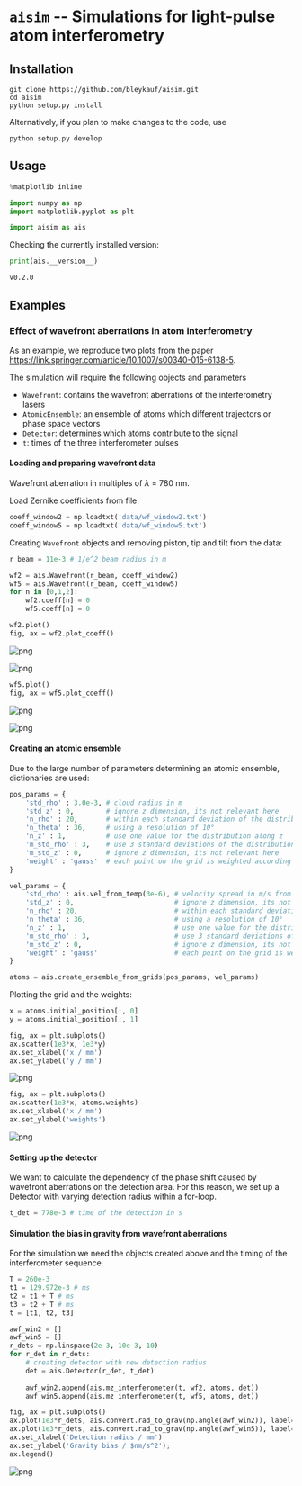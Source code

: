 # `aisim` -- Simulations for light-pulse atom interferometry

## Installation

```
git clone https://github.com/bleykauf/aisim.git
cd aisim
python setup.py install
```

Alternatively, if you plan to make changes to the code, use

```
python setup.py develop
```

## Usage


```python
%matplotlib inline

import numpy as np
import matplotlib.pyplot as plt

import aisim as ais
```

Checking the currently installed version:


```python
print(ais.__version__)
```

    v0.2.0
    

## Examples

### Effect of wavefront aberrations in atom interferometry

As an example, we reproduce two plots from the paper https://link.springer.com/article/10.1007/s00340-015-6138-5.

The simulation will require the following objects and parameters
* `Wavefront`: contains the wavefront aberrations of the interferometry lasers
* `AtomicEnsemble`: an ensemble of atoms which different trajectors or phase space vectors
* `Detector`: determines which atoms contribute to the signal
* `t`: times of the three interferometer pulses

#### Loading and preparing wavefront data

Wavefront aberration in multiples of $\lambda$ = 780 nm. 

Load Zernike coefficients from file:


```python
coeff_window2 = np.loadtxt('data/wf_window2.txt')
coeff_window5 = np.loadtxt('data/wf_window5.txt')
```

Creating `Wavefront` objects and removing piston, tip and tilt from the data:


```python
r_beam = 11e-3 # 1/e^2 beam radius in m

wf2 = ais.Wavefront(r_beam, coeff_window2)
wf5 = ais.Wavefront(r_beam, coeff_window5)
for n in [0,1,2]:
    wf2.coeff[n] = 0
    wf5.coeff[n] = 0
```


```python
wf2.plot()
fig, ax = wf2.plot_coeff()
```


![png](docs/output_14_0.png)



![png](docs/output_14_1.png)



```python
wf5.plot()
fig, ax = wf5.plot_coeff()
```


![png](docs/output_15_0.png)



![png](docs/output_15_1.png)


#### Creating an atomic ensemble

Due to the large number of parameters determining an atomic ensemble, dictionaries are used:


```python
pos_params = {
    'std_rho' : 3.0e-3, # cloud radius in m
    'std_z' : 0,        # ignore z dimension, its not relevant here
    'n_rho' : 20,       # within each standard deviation of the distribution we use 20 points
    'n_theta' : 36,     # using a resolution of 10°
    'n_z' : 1,          # use one value for the distribution along z
    'm_std_rho' : 3,    # use 3 standard deviations of the distribution, i.e. atoms up to 9 mm away from the center
    'm_std_z' : 0,      # ignore z dimension, its not relevant here 
    'weight' : 'gauss'  # each point on the grid is weighted according to a Guassian distribution
}

vel_params = {
    'std_rho' : ais.vel_from_temp(3e-6), # velocity spread in m/s from a temperature of 3 uK
    'std_z' : 0,                         # ignore z dimension, its not relevant here
    'n_rho' : 20,                        # within each standard deviation of the distribution we use 20 points
    'n_theta' : 36,                      # using a resolution of 10°
    'n_z' : 1,                           # use one value for the distribution along z
    'm_std_rho' : 3,                     # use 3 standard deviations of the distribution
    'm_std_z' : 0,                       # ignore z dimension, its not relevant here 
    'weight' : 'gauss'                   # each point on the grid is weighted according to a Guassian distribution
}

atoms = ais.create_ensemble_from_grids(pos_params, vel_params)
```

Plotting the grid and the weights:


```python
x = atoms.initial_position[:, 0]
y = atoms.initial_position[:, 1]
```


```python
fig, ax = plt.subplots()
ax.scatter(1e3*x, 1e3*y)
ax.set_xlabel('x / mm')
ax.set_ylabel('y / mm')
```


![png](docs/output_20_1.png)



```python
fig, ax = plt.subplots()
ax.scatter(1e3*x, atoms.weights)
ax.set_xlabel('x / mm')
ax.set_ylabel('weights')
```


![png](docs/output_21_1.png)


#### Setting up the detector

We want to calculate the dependency of the phase shift caused by wavefront aberrations on the detection area. For this reason, we set up a Detector with varying detection radius within a for-loop.


```python
t_det = 778e-3 # time of the detection in s
```

#### Simulation the bias in gravity from wavefront aberrations

For the simulation we need the objects created above and the timing of the interferometer sequence.


```python
T = 260e-3
t1 = 129.972e-3 # ms 
t2 = t1 + T # ms
t3 = t2 + T # ms
t = [t1, t2, t3]
```


```python
awf_win2 = []
awf_win5 = []
r_dets = np.linspace(2e-3, 10e-3, 10)
for r_det in r_dets:
    # creating detector with new detection radius
    det = ais.Detector(r_det, t_det)
    
    awf_win2.append(ais.mz_interferometer(t, wf2, atoms, det))
    awf_win5.append(ais.mz_interferometer(t, wf5, atoms, det))
```


```python
fig, ax = plt.subplots()
ax.plot(1e3*r_dets, ais.convert.rad_to_grav(np.angle(awf_win2)), label='Window 2')
ax.plot(1e3*r_dets, ais.convert.rad_to_grav(np.angle(awf_win5)), label='Window 5')
ax.set_xlabel('Detection radius / mm')
ax.set_ylabel('Gravity bias / $nm/s^2');
ax.legend()
```

![png](docs/output_27_1.png)

